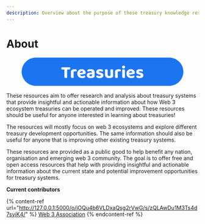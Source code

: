 ```yaml
---
description: Overview about the purpose of these treasury knowledge resources
---
```


# About

<figure><img src=".gitbook/assets/treasuries-title.png" alt=""><figcaption></figcaption></figure>



These resources aim to offer research and analysis about treasury systems that provide insightful and actionable information about how Web 3 ecosystem treasuries can be operated and improved. These resources should be useful for anyone interested in learning about treasuries!&#x20;

The resources will mostly focus on web 3 ecosystems and explore different treasury development opportunities. The same information should also be useful for anyone that is improving other existing treasury systems.

These resources are provided as a public good to help benefit any nation, organisation and emerging web 3 community. The goal is to offer free and open access resources that help with providing insightful and actionable information about the current state and potential improvement opportunities for treasury systems.



**Current contributors**

{% content-ref url="http://127.0.0.1:5000/o/jOQu4b6VLDxaQsg2rVwG/s/zQLAwDu1M3Ts4d7syiK4/" %}
[Web 3 Association](http://127.0.0.1:5000/o/jOQu4b6VLDxaQsg2rVwG/s/zQLAwDu1M3Ts4d7syiK4/)
{% endcontent-ref %}
